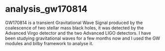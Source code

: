 # analysis_gw170814
GW170814 is a transient Gravitational Wave Signal produced by the coalescence of two stellar mass black holes, it was detected by the Advanced Virgo detector and the two Advanced LIGO detectors. I have been studying gravitational waves for a few months now and I used the GW modules and bilby framework to analyse it.
